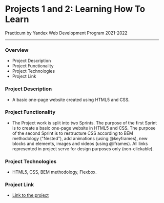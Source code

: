 # Projects 1 and 2: Learning How To Learn

Practicum by Yandex Web Development Program 2021-2022
___

### Overview  
* Project Description  
* Project Functionality 
* Project Technologies
* Project Link  


### __Project Description__

* A basic one-page website created using HTML5 and CSS.

### __Project Functionality__

* The Project work is split into two Sprints. The purpose of the first Sprint is to create a basic one-page website in HTML5 and CSS. The purpose of the second Sprint is to restructure CSS according to BEM methodology ("Nested"), add animations (using @keyframes), new blocks and elements, images and videos (using @iframes). All links represented in project serve for design purposes only (non-clickable).

### __Project Technologies__

* HTML5, CSS, BEM methodology, Flexbox.

### __Project Link__

* [Link to the project](https://mariakonstantinov.github.io/web_project_1/)


